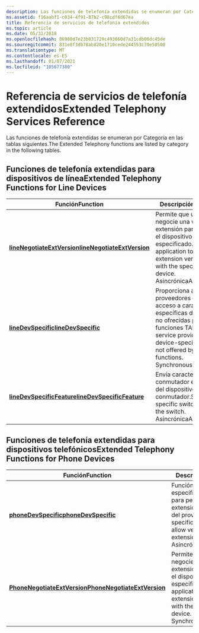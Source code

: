 ```yaml
---
description: Las funciones de telefonía extendidas se enumeran por Categoría en las tablas siguientes.
ms.assetid: f16aabf1-c034-4f91-87b2-c98cdf6d67ea
title: Referencia de servicios de telefonía extendidos
ms.topic: article
ms.date: 05/31/2018
ms.openlocfilehash: 86980d7e23b031729c493660d7a31cdb06dc45de
ms.sourcegitcommit: 831e8f3db78ab820e1710cede244553c70e50500
ms.translationtype: MT
ms.contentlocale: es-ES
ms.lasthandoff: 01/07/2021
ms.locfileid: "105677380"
---
```

# <a name="extended-telephony-services-reference"></a><span data-ttu-id="2df21-103">Referencia de servicios de telefonía extendidos</span><span class="sxs-lookup"><span data-stu-id="2df21-103">Extended Telephony Services Reference</span></span>

<span data-ttu-id="2df21-104">Las funciones de telefonía extendidas se enumeran por Categoría en las tablas siguientes.</span><span class="sxs-lookup"><span data-stu-id="2df21-104">The Extended Telephony functions are listed by category in the following tables.</span></span>

## <a name="extended-telephony-functions-for-line-devices"></a><span data-ttu-id="2df21-105">Funciones de telefonía extendidas para dispositivos de línea</span><span class="sxs-lookup"><span data-stu-id="2df21-105">Extended Telephony Functions for Line Devices</span></span>



| <span data-ttu-id="2df21-106">Función</span><span class="sxs-lookup"><span data-stu-id="2df21-106">Function</span></span>                                                   | <span data-ttu-id="2df21-107">Descripción</span><span class="sxs-lookup"><span data-stu-id="2df21-107">Description</span></span>                                                                                                  |
|------------------------------------------------------------|--------------------------------------------------------------------------------------------------------------|
| [<span data-ttu-id="2df21-108">**lineNegotiateExtVersion**</span><span class="sxs-lookup"><span data-stu-id="2df21-108">**lineNegotiateExtVersion**</span></span>](/windows/desktop/api/Tapi/nf-tapi-linenegotiateextversion) | <span data-ttu-id="2df21-109">Permite que una aplicación negocie una versión de extensión para usarla con el dispositivo de línea especificado.</span><span class="sxs-lookup"><span data-stu-id="2df21-109">Allows an application to negotiate an extension version to use with the specified line device.</span></span> <span data-ttu-id="2df21-110">Asincrónica</span><span class="sxs-lookup"><span data-stu-id="2df21-110">Asynchronous.</span></span> |
| [<span data-ttu-id="2df21-111">**lineDevSpecific**</span><span class="sxs-lookup"><span data-stu-id="2df21-111">**lineDevSpecific**</span></span>](/windows/desktop/api/Tapi/nf-tapi-linedevspecific)                 | <span data-ttu-id="2df21-112">Proporciona a los proveedores de servicios acceso a características específicas del dispositivo no ofrecidas por otras funciones TAPI.</span><span class="sxs-lookup"><span data-stu-id="2df21-112">Gives service providers access to device-specific features not offered by other TAPI functions.</span></span> <span data-ttu-id="2df21-113">Synchronous.</span><span class="sxs-lookup"><span data-stu-id="2df21-113">Synchronous.</span></span> |
| [<span data-ttu-id="2df21-114">**lineDevSpecificFeature**</span><span class="sxs-lookup"><span data-stu-id="2df21-114">**lineDevSpecificFeature**</span></span>](/windows/desktop/api/Tapi/nf-tapi-linedevspecificfeature)   | <span data-ttu-id="2df21-115">Envía características de conmutador específicas del dispositivo al conmutador.</span><span class="sxs-lookup"><span data-stu-id="2df21-115">Sends device-specific switch features to the switch.</span></span> <span data-ttu-id="2df21-116">Asincrónica</span><span class="sxs-lookup"><span data-stu-id="2df21-116">Asynchronous.</span></span>                                           |



 

## <a name="extended-telephony-functions-for-phone-devices"></a><span data-ttu-id="2df21-117">Funciones de telefonía extendidas para dispositivos telefónicos</span><span class="sxs-lookup"><span data-stu-id="2df21-117">Extended Telephony Functions for Phone Devices</span></span>



| <span data-ttu-id="2df21-118">Función</span><span class="sxs-lookup"><span data-stu-id="2df21-118">Function</span></span>                                                     | <span data-ttu-id="2df21-119">Descripción</span><span class="sxs-lookup"><span data-stu-id="2df21-119">Description</span></span>                                                                                                  |
|--------------------------------------------------------------|--------------------------------------------------------------------------------------------------------------|
| [<span data-ttu-id="2df21-120">**phoneDevSpecific**</span><span class="sxs-lookup"><span data-stu-id="2df21-120">**phoneDevSpecific**</span></span>](/windows/desktop/api/Tapi/nf-tapi-phonedevspecific)                 | <span data-ttu-id="2df21-121">Función de escape específica del dispositivo para permitir las extensiones dependientes del proveedor.</span><span class="sxs-lookup"><span data-stu-id="2df21-121">Device-specific escape function to allow vendor-dependent extensions.</span></span> <span data-ttu-id="2df21-122">Asincrónica</span><span class="sxs-lookup"><span data-stu-id="2df21-122">Asynchronous.</span></span>                          |
| [<span data-ttu-id="2df21-123">**PhoneNegotiateExtVersion**</span><span class="sxs-lookup"><span data-stu-id="2df21-123">**PhoneNegotiateExtVersion**</span></span>](/windows/desktop/api/Tapi/nf-tapi-phonenegotiateextversion) | <span data-ttu-id="2df21-124">Permite que una aplicación negocie una versión de extensión para usarla con el dispositivo de teléfono especificado.</span><span class="sxs-lookup"><span data-stu-id="2df21-124">Allows an application to negotiate an extension version to use with the specified phone device.</span></span> <span data-ttu-id="2df21-125">Synchronous.</span><span class="sxs-lookup"><span data-stu-id="2df21-125">Synchronous.</span></span> |



 

 

 



